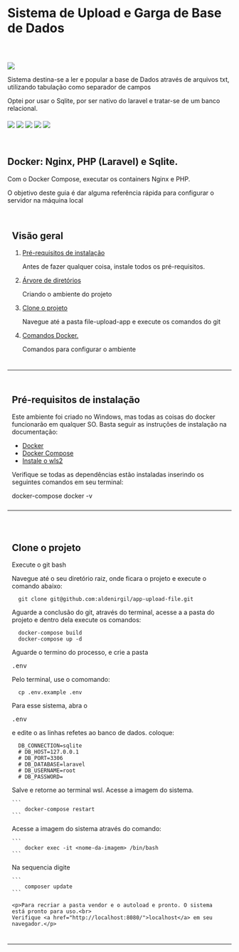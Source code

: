 # Sistema de Upload e Garga de Base de Dados
<section style="margin-top: 60px;">
  <img src="https://i.imgur.com/mAizoEs.png" />
  <p>Sistema destina-se a ler e popular a base de Dados através de arquivos txt, utilizando tabulação como separador de campos</p>
  <p>Optei por usar o Sqlite, por ser nativo do laravel e tratar-se de um banco relacional.<p>
</section>

<section style="margin-top: 20px;">
  <img src="https://img.shields.io/badge/PHP-777BB4?style=for-the-badge&logo=php&logoColor=white">
  <img src="https://img.shields.io/badge/Docker-2CA5E0?style=for-the-badge&logo=docker&logoColor=white">
  <img src="https://img.shields.io/badge/Nginx-009639?style=for-the-badge&logo=nginx&logoColor=white">
  <img src="https://img.shields.io/badge/Sqlite-00000F?style=for-the-badge&logo=sqlite&logoColor=white">
  <img src="https://img.shields.io/badge/PRs-welcome-brightgreen.svg?style=shields">
</section>
<section style="margin-top: 60px;">
  <h1> Docker: Nginx, PHP (Laravel) e Sqlite. </h1>
  <p>Com o Docker Compose, executar os containers Nginx e PHP.</p>
  <p>O objetivo deste guia é dar alguma referência rápida para configurar o servidor na máquina local</p>
</section>

<section style="padding: 10px; margin-top: 20px;">
  <h2>Visão geral</h2>
  <ol>
      <li value="1">
        <p><a href="#prerequisites">Pré-requisitos de instalação</a></p>
        <p>Antes de fazer qualquer coisa, instale todos os pré-requisitos.</p>
      </li>
      <li>
        <p><a href="#dic-tree">Árvore de diretórios</a></p>
        <p>Criando o ambiente do projeto</p>
      </li>
      <li>
        <p><a href="#clone">Clone o projeto</a></p>
        <p>Navegue até a pasta file-upload-app e execute os comandos do git</p>
      </li>
      <li>
        <p><a href="#docker-commands">Comandos Docker.</a></p>
        <p>Comandos para configurar o ambiente</p>
      </li>      
  </ol>
</section>
<hr>
<section id="pré-requisitos" style="padding: 10px;">
  <h2> Pré-requisitos de instalação </h2>
  <p>Este ambiente foi criado no Windows, mas todas as coisas do docker funcionarão em qualquer SO. Basta seguir as instruções de instalação na documentação:</p>
  <ul>
    <li><a href="https://docs.docker.com/engine/install/">Docker</a></li>
    <li><a href="https://docs.docker.com/compose/install/">Docker Compose</a></li>
    <li><a href="https://learn.microsoft.com/pt-br/windows/wsl/install" target="_blank">Instale o wls2</a></li>
  </ul>
  <p>Verifique se todas as dependências estão instaladas inserindo os seguintes comandos em seu terminal:</p>
  <pré>
    docker-compose
    docker -v
  </pre>
</section>
<hr>
<br>

<section id="clone" style="padding: 10px;">
  <h2>Clone o projeto</h2>
  <p>Execute o git bash</p>
  <p>Navegue até o seu diretório raiz, onde ficara o projeto e execute o comando abaixo:</p>
    
  ```
    git clone git@github.com:aldenirgil/app-upload-file.git
  ```

  <p>Aguarde a conclusão do git, através do terminal, acesse a a pasta do projeto e dentro dela execute os comandos:</p>
  
  ```
    docker-compose build
    docker-compose up -d
  ```

  <p>Aguarde o termino do processo, e crie a pasta <pre>.env</pre></p>
  <p>Pelo terminal, use o comomando: </p>
  
  ```
    cp .env.example .env
  ```
  
  <p>Para esse sistema, abra o <pre>.env</pre> e edite o as linhas refetes ao banco de dados. coloque:</p>
  
  ```
    DB_CONNECTION=sqlite
    # DB_HOST=127.0.0.1
    # DB_PORT=3306
    # DB_DATABASE=laravel
    # DB_USERNAME=root
    # DB_PASSWORD=
  ```
  
  <p>Salve e retorne ao terminal wsl. Acesse a imagem do sistema.</p>
  
    ```
        docker-compose restart
    ```

  <p>Acesse a imagem do sistema através do comando: </p>
 

    ```
        docker exec -it <nome-da-imagem> /bin/bash
    ```
  
  
  <p>Na sequencia digite </p>
 

    ```
        composer update
    ```
    
    <p>Para recriar a pasta vendor e o autoload e pronto. O sistema está pronto para uso.<br>
    Verifique <a href="http://localhost:8080/">localhost</a> em seu navegador.</p>
  
  
</section>
<hr>
<br>

